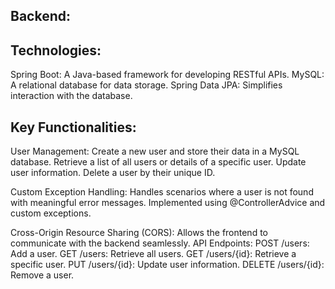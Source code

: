 ## Backend:

## Technologies:

Spring Boot: A Java-based framework for developing RESTful APIs.
MySQL: A relational database for data storage.
Spring Data JPA: Simplifies interaction with the database.

## Key Functionalities:

User Management:
Create a new user and store their data in a MySQL database.
Retrieve a list of all users or details of a specific user.
Update user information.
Delete a user by their unique ID.

Custom Exception Handling:
Handles scenarios where a user is not found with meaningful error messages.
Implemented using @ControllerAdvice and custom exceptions.

Cross-Origin Resource Sharing (CORS):
Allows the frontend to communicate with the backend seamlessly.
API Endpoints:
POST /users: Add a user.
GET /users: Retrieve all users.
GET /users/{id}: Retrieve a specific user.
PUT /users/{id}: Update user information.
DELETE /users/{id}: Remove a user.
